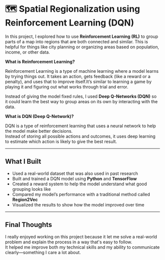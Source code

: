 # 🗺️ Spatial Regionalization using Reinforcement Learning (DQN)

In this project, I explored how to use **Reinforcement Learning (RL)** to group parts of a map into regions that are both connected and similar. This is helpful for things like city planning or organizing areas based on population, income, or other data.

**What is Reinforcement Learning?**

Reinforcement Learning is a type of machine learning where a model learns by trying things out. It takes an action, gets feedback (like a reward or a penalty), and uses that to improve itself.It’s similar to learning a game by playing it and figuring out what works through trial and error.


Instead of giving the model fixed rules, I used **Deep Q-Networks (DQN)** so it could learn the best way to group areas on its own by interacting with the data.

**What is DQN (Deep Q-Network)?**

DQN is a type of reinforcement learning that uses a neural network to help the model make better decisions.  
Instead of storing all possible actions and outcomes, it uses deep learning to estimate which action is likely to give the best result.

---

## What I Built

- Used a real-world dataset that was also used in past research  
- Built and trained a DQN model using **Python** and **TensorFlow**  
- Created a reward system to help the model understand what good grouping looks like  
- Compared my model’s performance with a traditional method called **Region2Vec**  
- Visualized the results to show how the model improved over time  

---

## Final Thoughts

I really enjoyed working on this project because it let me solve a real-world problem and explain the process in a way that's easy to follow.  
It helped me improve both my technical skills and my ability to communicate clearly—something I care a lot about.

